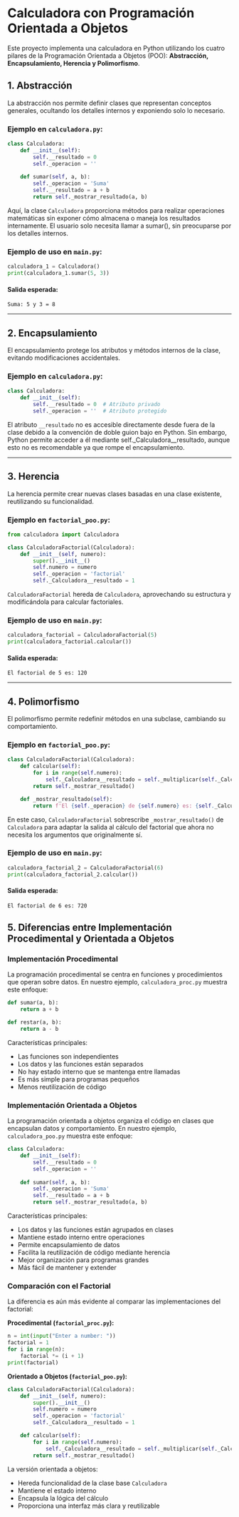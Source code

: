 # Calculadora con Programación Orientada a Objetos

Este proyecto implementa una calculadora en Python utilizando los cuatro pilares de la Programación Orientada a Objetos (POO): **Abstracción, Encapsulamiento, Herencia y Polimorfismo**.

## 1. Abstracción
La abstracción nos permite definir clases que representan conceptos generales, ocultando los detalles internos y exponiendo solo lo necesario.

### Ejemplo en `calculadora.py`:
```python
class Calculadora:
    def __init__(self):
        self.__resultado = 0
        self._operacion = ''
    
    def sumar(self, a, b):
        self._operacion = 'Suma'
        self.__resultado = a + b
        return self._mostrar_resultado(a, b)
```
Aquí, la clase ``Calculadora`` proporciona métodos para realizar operaciones matemáticas sin exponer cómo almacena o maneja los resultados internamente. El usuario solo necesita llamar a sumar(), sin preocuparse por los detalles internos.

### Ejemplo de uso en `main.py`:
```python
calculadora_1 = Calculadora()
print(calculadora_1.sumar(5, 3))
```
#### Salida esperada:
```
Suma: 5 y 3 = 8
```

---

## 2. Encapsulamiento
El encapsulamiento protege los atributos y métodos internos de la clase, evitando modificaciones accidentales.

### Ejemplo en `calculadora.py`:
```python
class Calculadora:
    def __init__(self):
        self.__resultado = 0  # Atributo privado
        self._operacion = ''  # Atributo protegido
```
El atributo ``__resultado`` no es accesible directamente desde fuera de la clase debido a la convención de doble guion bajo en Python. Sin embargo, Python permite acceder a él mediante self._Calculadora__resultado, aunque esto no es recomendable ya que rompe el encapsulamiento.

---

## 3. Herencia
La herencia permite crear nuevas clases basadas en una clase existente, reutilizando su funcionalidad.

### Ejemplo en `factorial_poo.py`:
```python
from calculadora import Calculadora

class CalculadoraFactorial(Calculadora):
    def __init__(self, numero):
        super().__init__()
        self.numero = numero
        self._operacion = 'factorial'
        self._Calculadora__resultado = 1
```
`CalculadoraFactorial` hereda de `Calculadora`, aprovechando su estructura y modificándola para calcular factoriales.

### Ejemplo de uso en `main.py`:
```python
calculadora_factorial = CalculadoraFactorial(5)
print(calculadora_factorial.calcular())
```
#### Salida esperada:
```
El factorial de 5 es: 120
```

---

## 4. Polimorfismo
El polimorfismo permite redefinir métodos en una subclase, cambiando su comportamiento.

### Ejemplo en `factorial_poo.py`:
```python
class CalculadoraFactorial(Calculadora):
    def calcular(self):
        for i in range(self.numero):
            self._Calculadora__resultado = self._multiplicar(self._Calculadora__resultado, i + 1) 
        return self._mostrar_resultado()

    def _mostrar_resultado(self):
        return f'El {self._operacion} de {self.numero} es: {self._Calculadora__resultado}'
```
En este caso, `CalculadoraFactorial` sobrescribe `_mostrar_resultado()` de `Calculadora` para adaptar la salida al cálculo del factorial que ahora no necesita los argumentos que originalmente sí.

### Ejemplo de uso en `main.py`:
```python
calculadora_factorial_2 = CalculadoraFactorial(6)
print(calculadora_factorial_2.calcular())
```
#### Salida esperada:
```
El factorial de 6 es: 720
```

## 5. Diferencias entre Implementación Procedimental y Orientada a Objetos

### Implementación Procedimental
La programación procedimental se centra en funciones y procedimientos que operan sobre datos. En nuestro ejemplo, `calculadora_proc.py` muestra este enfoque:

```python
def sumar(a, b):
    return a + b

def restar(a, b):
    return a - b
```

Características principales:
- Las funciones son independientes
- Los datos y las funciones están separados
- No hay estado interno que se mantenga entre llamadas
- Es más simple para programas pequeños
- Menos reutilización de código

### Implementación Orientada a Objetos
La programación orientada a objetos organiza el código en clases que encapsulan datos y comportamiento. En nuestro ejemplo, `calculadora_poo.py` muestra este enfoque:

```python
class Calculadora:
    def __init__(self):
        self.__resultado = 0
        self._operacion = ''
    
    def sumar(self, a, b):
        self._operacion = 'Suma'
        self.__resultado = a + b
        return self._mostrar_resultado(a, b)
```

Características principales:
- Los datos y las funciones están agrupados en clases
- Mantiene estado interno entre operaciones
- Permite encapsulamiento de datos
- Facilita la reutilización de código mediante herencia
- Mejor organización para programas grandes
- Más fácil de mantener y extender

### Comparación con el Factorial
La diferencia es aún más evidente al comparar las implementaciones del factorial:

**Procedimental (`factorial_proc.py`):**
```python
n = int(input("Enter a number: "))
factorial = 1
for i in range(n):
    factorial *= (i + 1)
print(factorial)
```

**Orientado a Objetos (`factorial_poo.py`):**
```python
class CalculadoraFactorial(Calculadora):
    def __init__(self, numero):
        super().__init__()
        self.numero = numero
        self._operacion = 'factorial'
        self._Calculadora__resultado = 1

    def calcular(self):
        for i in range(self.numero):
            self._Calculadora__resultado = self._multiplicar(self._Calculadora__resultado, i + 1) 
        return self._mostrar_resultado()
```

La versión orientada a objetos:
- Hereda funcionalidad de la clase base `Calculadora`
- Mantiene el estado interno
- Encapsula la lógica del cálculo
- Proporciona una interfaz más clara y reutilizable
